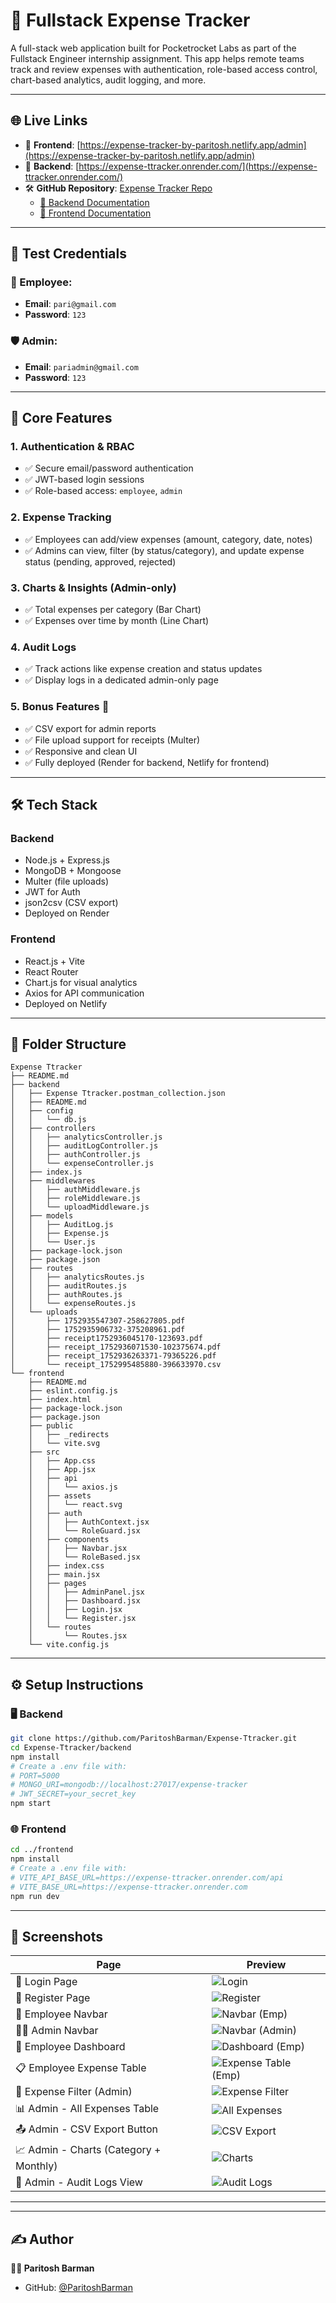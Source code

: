 
# 💼 Fullstack Expense Tracker

A full-stack web application built for Pocketrocket Labs as part of the Fullstack Engineer internship assignment. This app helps remote teams track and review expenses with authentication, role-based access control, chart-based analytics, audit logging, and more.

---

## 🌐 Live Links

- 🔗 **Frontend**: [https://expense-tracker-by-paritosh.netlify.app/admin](https://expense-tracker-by-paritosh.netlify.app/admin)
- 🔗 **Backend**: [https://expense-ttracker.onrender.com/](https://expense-ttracker.onrender.com/)
- 🛠 **GitHub Repository**: [Expense Tracker Repo](https://github.com/ParitoshBarman/Expense-Ttracker)
  - [📄 Backend Documentation](https://github.com/ParitoshBarman/Expense-Ttracker/tree/master/backend)
  - [📄 Frontend Documentation](https://github.com/ParitoshBarman/Expense-Ttracker/tree/master/frontend)

---

## 🔐 Test Credentials

### 👤 Employee:
- **Email**: `pari@gmail.com`
- **Password**: `123`

### 🛡️ Admin:
- **Email**: `pariadmin@gmail.com`
- **Password**: `123`

---

## 🚀 Core Features

### 1. Authentication & RBAC
- ✅ Secure email/password authentication
- ✅ JWT-based login sessions
- ✅ Role-based access: `employee`, `admin`

### 2. Expense Tracking
- ✅ Employees can add/view expenses (amount, category, date, notes)
- ✅ Admins can view, filter (by status/category), and update expense status (pending, approved, rejected)  

### 3. Charts & Insights (Admin-only)
- ✅ Total expenses per category (Bar Chart)
- ✅ Expenses over time by month (Line Chart)

### 4. Audit Logs
- ✅ Track actions like expense creation and status updates
- ✅ Display logs in a dedicated admin-only page

### 5. Bonus Features 🎁
- ✅ CSV export for admin reports
- ✅ File upload support for receipts (Multer)
- ✅ Responsive and clean UI
- ✅ Fully deployed (Render for backend, Netlify for frontend)

---

## 🛠 Tech Stack

### Backend
- Node.js + Express.js
- MongoDB + Mongoose
- Multer (file uploads)
- JWT for Auth
- json2csv (CSV export)
- Deployed on Render

### Frontend
- React.js + Vite
- React Router
- Chart.js for visual analytics
- Axios for API communication
- Deployed on Netlify

---

## 📁 Folder Structure

```
Expense Ttracker
├── README.md
├── backend
│   ├── Expense Ttracker.postman_collection.json
│   ├── README.md
│   ├── config
│   │   └── db.js
│   ├── controllers
│   │   ├── analyticsController.js
│   │   ├── auditLogController.js
│   │   ├── authController.js
│   │   └── expenseController.js
│   ├── index.js
│   ├── middlewares
│   │   ├── authMiddleware.js
│   │   ├── roleMiddleware.js
│   │   └── uploadMiddleware.js
│   ├── models
│   │   ├── AuditLog.js
│   │   ├── Expense.js
│   │   └── User.js
│   ├── package-lock.json
│   ├── package.json
│   ├── routes
│   │   ├── analyticsRoutes.js
│   │   ├── auditRoutes.js
│   │   ├── authRoutes.js
│   │   └── expenseRoutes.js
│   └── uploads
│       ├── 1752935547307-258627805.pdf
│       ├── 1752935906732-375208961.pdf
│       ├── receipt1752936045170-123693.pdf
│       ├── receipt_1752936071530-102375674.pdf
│       ├── receipt_1752936263371-79365226.pdf
│       └── receipt_1752995485880-396633970.csv
└── frontend
    ├── README.md
    ├── eslint.config.js
    ├── index.html
    ├── package-lock.json
    ├── package.json
    ├── public
    │   ├── _redirects
    │   └── vite.svg
    ├── src
    │   ├── App.css
    │   ├── App.jsx
    │   ├── api
    │   │   └── axios.js
    │   ├── assets
    │   │   └── react.svg
    │   ├── auth
    │   │   ├── AuthContext.jsx
    │   │   └── RoleGuard.jsx
    │   ├── components
    │   │   ├── Navbar.jsx
    │   │   └── RoleBased.jsx
    │   ├── index.css
    │   ├── main.jsx
    │   ├── pages
    │   │   ├── AdminPanel.jsx
    │   │   ├── Dashboard.jsx
    │   │   ├── Login.jsx
    │   │   └── Register.jsx
    │   └── routes
    │       └── Routes.jsx
    └── vite.config.js
```

---

## ⚙️ Setup Instructions

### 🖥️ Backend

```bash
git clone https://github.com/ParitoshBarman/Expense-Ttracker.git
cd Expense-Ttracker/backend
npm install
# Create a .env file with:
# PORT=5000
# MONGO_URI=mongodb://localhost:27017/expense-tracker
# JWT_SECRET=your_secret_key
npm start
```

### 🌐 Frontend

```bash
cd ../frontend
npm install
# Create a .env file with:
# VITE_API_BASE_URL=https://expense-ttracker.onrender.com/api
# VITE_BASE_URL=https://expense-ttracker.onrender.com
npm run dev
```

---
<!-- 
## 📸 Screenshots

| Login Page | Register Page |
|------------|----------------|
| ![Login](./screenshots/login_page.png) | ![Register](./screenshots/register.png) |

| Employee Navbar | Admin Navbar |
|------------------|---------------|
| ![Navbar (Emp)](./screenshots/navbar_emp_view.JPG) | ![Navbar (Admin)](./screenshots/navbar_admin_view.JPG) |

| Employee Dashboard | Employee Expense Table |
|--------------------|------------------------|
| ![Dashboard (Emp)](./screenshots/dashboard_emp_view.png) | ![Expense Table (Emp)](./screenshots/expense_table_emp_view.JPG) |

| Admin All Expenses Table | CSV Export Button |
|---------------------------|------------------|
| ![All Expenses (Admin)](./screenshots/all_expenses_table_admin_view.JPG) | ![CSV Export](./screenshots/export_csv_admin_view.JPG) |

| Expense Insights (Admin) | Audit Logs (Admin) |
|--------------------------|--------------------|
| ![Charts](./screenshots/expense_catagory_monthly_barchart_linechart_admin_view.JPG) | ![Audit Logs](./screenshots/audit_logs.JPG) | -->

## 📸 Screenshots

| Page | Preview |
|------|---------|
| 🔐 Login Page | ![Login](./screenshots/login_page.png) |
| 📝 Register Page | ![Register](./screenshots/register.png) |
| 👤 Employee Navbar | ![Navbar (Emp)](./screenshots/navbar_emp_view.JPG) |
| 🧑‍💼 Admin Navbar | ![Navbar (Admin)](./screenshots/navbar_admin_view.JPG) |
| 💼 Employee Dashboard | ![Dashboard (Emp)](./screenshots/dashboard_emp_view.png) |
| 📋 Employee Expense Table | ![Expense Table (Emp)](./screenshots/expense_table_emp_view.JPG) |
| 🧾 Expense Filter (Admin)    | ![Expense Filter](./screenshots/expense_filter_admin_view.JPG)   |
| 📊 Admin - All Expenses Table | ![All Expenses](./screenshots/all_expenses_table_admin_view.JPG) |
| 📤 Admin - CSV Export Button | ![CSV Export](./screenshots/export_csv_admin_view.JPG) |
| 📈 Admin - Charts (Category + Monthly) | ![Charts](./screenshots/expense_catagory_monthly_barchart_linechart_admin_view.JPG) |
| 🧾 Admin - Audit Logs View | ![Audit Logs](./screenshots/audit_logs.JPG) |

---


---



## ✍️ Author

**👨‍💻 Paritosh Barman**
- GitHub: [@ParitoshBarman](https://github.com/ParitoshBarman)

